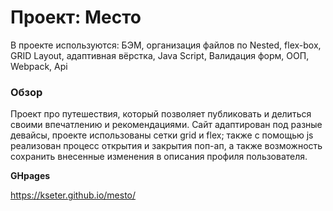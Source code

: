 # Проект: Место

В проекте используются:
БЭМ,
организация файлов по Nested,
flex-box,
GRID Layout,
адаптивная вёрстка,
Java Script,
Валидация форм,
ООП,
Webpack,
Api

### Обзор

Проект про путешествия, который позволяет публиковать и делиться своими впечатлению и рекомендациями. 
Сайт адаптирован под разные девайсы, проекте использованы сетки grid и flex; также с помощью js реализован процесс открытия и закрытия поп-ап, а также возможность сохранить внесенные изменения в описания профиля пользователя. 

**GHpages**

https://kseter.github.io/mesto/
